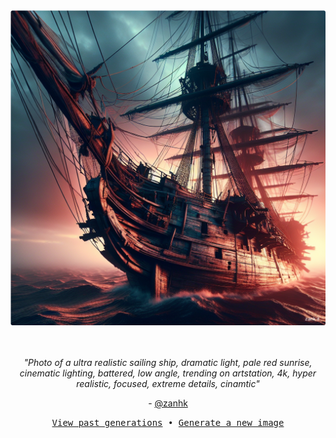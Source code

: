 
<div align="center">
  <a href="https://zank.it" target="_blank"><img src="https://raw.githubusercontent.com/zanhk/zanhk/main/images/132.png" width="1024px"></a>
  <br>
  <br>
  <br>
  <p class="has-text-grey"><i>"Photo of a ultra realistic sailing ship, dramatic light, pale red sunrise, cinematic lighting, battered, low angle, trending on artstation, 4k, hyper realistic, focused, extreme details, cinamtic"</i></p>
  <p class="has-text-grey"> - <a href="https://github.com/zanhk" target="_blank">@zanhk</a></p>
  <p><samp><a href="https://github.com/zanhk/zanhk/tree/main/images">View past generations</a>  •  <a href="https://github.com/zanhk/zanhk/discussions/new?category=prompt">Generate a new image</a></samp></p>
</div>